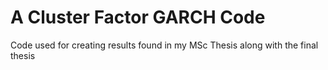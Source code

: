 # A Cluster Factor GARCH Code
Code used for creating results found in my MSc Thesis along with the final thesis
